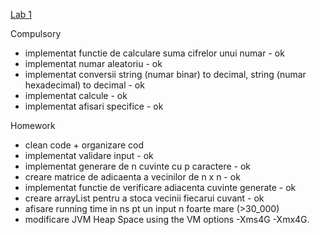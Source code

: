 <a href="https://profs.info.uaic.ro/~acf/java/labs/lab_01.html" target="_blank">Lab 1</a>

Compulsory
- implementat functie de calculare suma cifrelor unui numar - ok
- implementat numar aleatoriu - ok
- implementat conversii string (numar binar) to decimal, string (numar hexadecimal) to decimal - ok
- implementat calcule - ok
- implementat afisari specifice - ok

Homework 
- clean code + organizare cod
- implementat validare input - ok
- implementat generare de n cuvinte cu p caractere - ok
- creare matrice de adicaenta a vecinilor de n x n - ok 
- implementat functie de verificare adiacenta cuvinte generate - ok
- creare arrayList pentru a stoca vecinii fiecarui cuvant - ok
- afisare running time in ns pt un input n foarte mare (>30_000)
- modificare JVM Heap Space using the VM options -Xms4G -Xmx4G.
